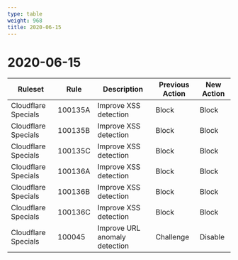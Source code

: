 ```yaml
---
type: table
weight: 968
title: 2020-06-15
---
```


# 2020-06-15

<TableWrap><table style="width: 100%">

<thead>
  <tr>
    <th>Ruleset</th>
    <th>Rule</th>
    <th>Description</th>
    <th>Previous Action</th>
    <th>New Action</th>
  </tr>
</thead>
<tbody>
  <tr>
    <td>Cloudflare Specials</td>
    <td>100135A</td>
    <td>Improve XSS detection</td>
    <td>Block</td>
    <td>Block</td>
  </tr>
  <tr>
    <td>Cloudflare Specials</td>
    <td>100135B</td>
    <td>Improve XSS detection</td>
    <td>Block</td>
    <td>Block</td>
  </tr>
  <tr>
    <td>Cloudflare Specials</td>
    <td>100135C</td>
    <td>Improve XSS detection</td>
    <td>Block</td>
    <td>Block</td>
  </tr>
  <tr>
    <td>Cloudflare Specials</td>
    <td>100136A</td>
    <td>Improve XSS detection</td>
    <td>Block</td>
    <td>Block</td>
  </tr>
  <tr>
    <td>Cloudflare Specials</td>
    <td>100136B</td>
    <td>Improve XSS detection</td>
    <td>Block</td>
    <td>Block</td>
  </tr>
  <tr>
    <td>Cloudflare Specials</td>
    <td>100136C</td>
    <td>Improve XSS detection</td>
    <td>Block</td>
    <td>Block</td>
  </tr>
  <tr>
    <td>Cloudflare Specials</td>
    <td>100045</td>
    <td>Improve URL anomaly detection</td>
    <td>Challenge</td>
    <td>Disable</td>
  </tr>
</tbody>

</table></TableWrap>